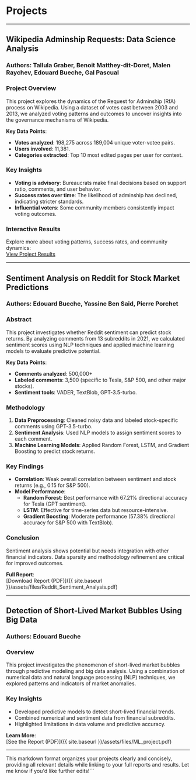 # Projects

---

## **Wikipedia Adminship Requests: Data Science Analysis**
### Authors: Tallula Graber, Benoit Matthey-dit-Doret, Malen Raychev, Edouard Bueche, Gal Pascual  

### **Project Overview**
This project explores the dynamics of the Request for Adminship (RfA) process on Wikipedia. Using a dataset of votes cast between 2003 and 2013, we analyzed voting patterns and outcomes to uncover insights into the governance mechanisms of Wikipedia.  

**Key Data Points**:  
- **Votes analyzed**: 198,275 across 189,004 unique voter-votee pairs.  
- **Users involved**: 11,381.  
- **Categories extracted**: Top 10 most edited pages per user for context.  

### **Key Insights**
- **Voting is advisory**: Bureaucrats make final decisions based on support ratio, comments, and user behavior.  
- **Success rates over time**: The likelihood of adminship has declined, indicating stricter standards.  
- **Influential voters**: Some community members consistently impact voting outcomes.  

### **Interactive Results**
Explore more about voting patterns, success rates, and community dynamics:  
[View Project Results](https://epfl-ada.github.io/ada-2024-project-supercoolteamname2024/)

---

## **Sentiment Analysis on Reddit for Stock Market Predictions**
### Authors: Edouard Bueche, Yassine Ben Said, Pierre Porchet  

### **Abstract**
This project investigates whether Reddit sentiment can predict stock returns. By analyzing comments from 13 subreddits in 2021, we calculated sentiment scores using NLP techniques and applied machine learning models to evaluate predictive potential.

**Key Data Points**:  
- **Comments analyzed**: 500,000+  
- **Labeled comments**: 3,500 (specific to Tesla, S&P 500, and other major stocks).  
- **Sentiment tools**: VADER, TextBlob, GPT-3.5-turbo.

### **Methodology**
1. **Data Preprocessing**: Cleaned noisy data and labeled stock-specific comments using GPT-3.5-turbo.  
2. **Sentiment Analysis**: Used NLP models to assign sentiment scores to each comment.  
3. **Machine Learning Models**: Applied Random Forest, LSTM, and Gradient Boosting to predict stock returns.

### **Key Findings**
- **Correlation**: Weak overall correlation between sentiment and stock returns (e.g., 0.15 for S&P 500).  
- **Model Performance**:  
  - **Random Forest**: Best performance with 67.21% directional accuracy for Tesla (GPT sentiment).  
  - **LSTM**: Effective for time-series data but resource-intensive.  
  - **Gradient Boosting**: Moderate performance (57.38% directional accuracy for S&P 500 with TextBlob).  

### **Conclusion**
Sentiment analysis shows potential but needs integration with other financial indicators. Data sparsity and methodology refinement are critical for improved outcomes.

**Full Report**:  
[Download Report (PDF)]({{ site.baseurl }}/assets/files/Reddit_Sentiment_Analysis.pdf)

---

## **Detection of Short-Lived Market Bubbles Using Big Data**
### Authors: Edouard Bueche  

### **Overview**
This project investigates the phenomenon of short-lived market bubbles through predictive modeling and big data analysis. Using a combination of numerical data and natural language processing (NLP) techniques, we explored patterns and indicators of market anomalies.

### **Key Insights**
- Developed predictive models to detect short-lived financial trends.  
- Combined numerical and sentiment data from financial subreddits.  
- Highlighted limitations in data volume and predictive accuracy.  

**Learn More**:  
[See the Report (PDF)]({{ site.baseurl }}/assets/files/ML_project.pdf)

---

This markdown format organizes your projects clearly and concisely, providing all relevant details while linking to your full reports and results. Let me know if you'd like further edits!```
